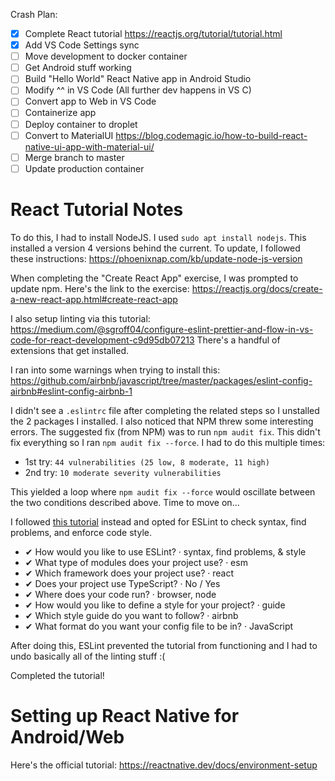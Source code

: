 Crash Plan:


* [X] Complete React tutorial	 https://reactjs.org/tutorial/tutorial.html
* [X] Add VS Code Settings sync
* [ ] Move development to docker container
* [ ] Get Android stuff working
* [ ] Build "Hello World" React Native app in Android Studio
* [ ] Modify ^^ in VS Code (All further dev happens in VS C)
* [ ] Convert app to Web in VS Code
* [ ] Containerize app
* [ ] Deploy container to droplet
* [ ] Convert to MaterialUI https://blog.codemagic.io/how-to-build-react-native-ui-app-with-material-ui/
* [ ] Merge branch to master
* [ ] Update production container

# React Tutorial Notes
To do this, I had to install NodeJS. I used `sudo apt install nodejs`. This installed a version 4 versions behind the current. To update, I followed these instructions:
https://phoenixnap.com/kb/update-node-js-version

When completing the "Create React App" exercise, I was prompted to update npm. Here's the link to the exercise:
https://reactjs.org/docs/create-a-new-react-app.html#create-react-app

I also setup linting via this tutorial:
https://medium.com/@sgroff04/configure-eslint-prettier-and-flow-in-vs-code-for-react-development-c9d95db07213
There's a handful of extensions that get installed.

I ran into some warnings when trying to install this:
https://github.com/airbnb/javascript/tree/master/packages/eslint-config-airbnb#eslint-config-airbnb-1

I didn't see a `.eslintrc` file after completing the related steps so I unstalled the 2 packages I installed. I also noticed that NPM threw some interesting errors. The suggested fix (from NPM) was to run `npm audit fix`. This didn't fix everything so I ran `npm audit fix --force`. I had to do this multiple times: 
* 1st try: `44 vulnerabilities (25 low, 8 moderate, 11 high)`
* 2nd try: `10 moderate severity vulnerabilities`

This yielded a loop where `npm audit fix --force` would oscillate between the two conditions described above. Time to move on...

I followed [this tutorial](https://code.visualstudio.com/docs/nodejs/reactjs-tutorial) instead and opted for ESLint to check syntax, find problems, and enforce code style. 

* ✔ How would you like to use ESLint? · syntax, find problems, & style
* ✔ What type of modules does your project use? · esm
* ✔ Which framework does your project use? · react
* ✔ Does your project use TypeScript? · No / Yes
* ✔ Where does your code run? · browser, node
* ✔ How would you like to define a style for your project? · guide
* ✔ Which style guide do you want to follow? · airbnb
* ✔ What format do you want your config file to be in? · JavaScript

After doing this, ESLint prevented the tutorial from functioning and I had to undo basically all of the linting stuff :(

Completed the tutorial!

# Setting up React Native for Android/Web
Here's the official tutorial: https://reactnative.dev/docs/environment-setup
